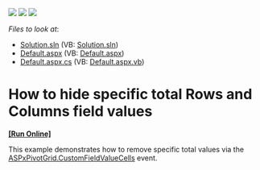 <!-- default badges list -->
![](https://img.shields.io/endpoint?url=https://codecentral.devexpress.com/api/v1/VersionRange/128577554/10.2.3%2B)
[![](https://img.shields.io/badge/Open_in_DevExpress_Support_Center-FF7200?style=flat-square&logo=DevExpress&logoColor=white)](https://supportcenter.devexpress.com/ticket/details/E2752)
[![](https://img.shields.io/badge/📖_How_to_use_DevExpress_Examples-e9f6fc?style=flat-square)](https://docs.devexpress.com/GeneralInformation/403183)
<!-- default badges end -->
<!-- default file list -->
*Files to look at*:

* [Solution.sln](./CS/Solution.sln) (VB: [Solution.sln](./VB/Solution.sln))
* [Default.aspx](./CS/WebSite/Default.aspx) (VB: [Default.aspx](./VB/WebSite/Default.aspx))
* [Default.aspx.cs](./CS/WebSite/Default.aspx.cs) (VB: [Default.aspx.vb](./VB/WebSite/Default.aspx.vb))
<!-- default file list end -->
# How to hide specific total Rows and Columns field values
<!-- run online -->
**[[Run Online]](https://codecentral.devexpress.com/e2752/)**
<!-- run online end -->


<p>This example demonstrates how to remove specific total values via the <a href="http://documentation.devexpress.com/#AspNet/DevExpressWebASPxPivotGridASPxPivotGrid_CustomFieldValueCellstopic">ASPxPivotGrid.CustomFieldValueCells</a> event.</p>

<br/>


